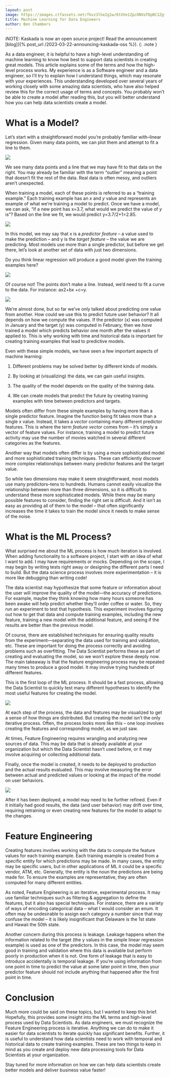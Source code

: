 ```yaml
---
layout: post
image: https://images.ctfassets.net/fkvz3lhe2g1w/6tXVe1ZpcONVoTOpBC1Zgt/fb5bac0a88ab77452ea9506e57094995/Screenshot_2022-12-06_at_12.15.47_PM.png?w=2880
title: Machine Learning for Data Engineers
author: Ben Chambers
---
```


ℹ️NOTE: Kaskada is now an open source project! Read the announcement [blog]({% post_url /2023-03-22-announcing-kaskada-oss %}).
{: .note }

As a data engineer, it is helpful to have a high-level understanding of machine learning to know how best to support data scientists in creating great models. This article explains some of the terms and how the high-level process works. My experience is as a Software engineer and a data engineer, so I’ll try to explain how I understand things, which may resonate with your experiences. This understanding developed over several years of working closely with some amazing data scientists, who have also helped review this for the correct usage of terms and concepts. You probably won’t be able to create a model after reading this, but you will better understand how you can help data scientists create a model.

# What is a Model?

Let’s start with a straightforward model you’re probably familiar with–linear regression. Given many data points, we can plot them and attempt to fit a line to them.

![](https://images.ctfassets.net/fkvz3lhe2g1w/2azHCRRSVcgDgoxiENImw7/0fe794d4244944a21c6840554855b876/Screen_Shot_2022-06-07_at_3.10.24_PM.png)

We see many data points and a line that we may have fit to that data on the right. You may already be familiar with the term “outlier” meaning a point that doesn’t fit the rest of the data. Real data is often messy, and outliers aren’t unexpected.

When training a model, each of these points is referred to as a “training example.” Each training example has an  _x_  and  _y_  value and represents an example of what we’re training a model to predict. Once we have a model, we can ask, “if a new point has x=3.7, what would we predict the value of  _y_  is”? Based on the line we fit, we would predict y=3.7/2+1=2.85.

![](https://images.ctfassets.net/fkvz3lhe2g1w/F2COX3G8ULan0vm9HujKM/ea885f3f0a2b028b506e1e5a75aff29c/Screen_Shot_2022-05-25_at_9.42.51_AM.png)

In this model, we may say that x is a  _predictor feature_ – a value used to make the prediction – and y is the  _target feature_  – the value we are predicting. Most models use more than a single predictor, but before we get there, let’s look at another set of data with just two dimensions.

Do you think linear regression will produce a good model given the training examples here?

![](https://images.ctfassets.net/fkvz3lhe2g1w/6pB5vKvjdb3RVYadbtvuvN/15a95cd67d6d228023136a13bc206a23/Screen_Shot_2022-06-08_at_4.52.33_PM.png)

Of course not! The points don’t make a line. Instead, we’d need to fit a curve to the data. For instance: ax2+bx +c=y.

![](https://images.ctfassets.net/fkvz3lhe2g1w/5rXhJrEgkDDFTJHFXu2tx6/cc348c3efebdbd808bfe5f69559de4fd/Screen_Shot_2022-06-08_at_4.45.54_PM.png)

We’re almost done, but so far we’ve only talked about predicting one value from another. How could we use this to predict future user behavior? It all depends on how we compute the values. If the predictor (x) was computed in January and the target (y) was computed in February, then we  _have_  trained a model which predicts behavior one month after the values it applied to. This is why working with time and historical data is important for creating training examples that lead to predictive models.

Even with these simple models, we have seen a few important aspects of machine learning:

1.  Different problems may be solved better by different kinds of models.

2.  By looking at (visualizing) the data, we can gain useful insights.

3.  The quality of the model depends on the quality of the training data.

4.  We can create models that predict the future by creating training examples with time between predictors and targets.


Models often differ from these simple examples by having more than a single predictor feature. Imagine the function being fit takes more than a single x value. Instead, it takes a  _vector_  containing many different predictor features. This is where the term  _feature vector_  comes from – it’s simply a vector of feature values. For instance, training a model to predict future activity may use the number of movies watched in several different categories as the features.

Another way that models often differ is by using a more sophisticated model and more sophisticated training techniques. These can efficiently discover more complex relationships between many predictor features and the target value.

So while two dimensions may make it seem straightforward, most models use many predictors–tens to hundreds. Humans cannot easily visualize the relationship between more than three dimensions, so it is difficult to understand these more sophisticated models. While there may be many possible features to consider, finding the right set is difficult. And it isn’t as easy as providing all of them to the model – that often significantly increases the time it takes to train the model since it needs to make sense of the noise.

# What is the ML Process?

What surprised me about the ML process is how much iteration is involved. When adding functionality to a software project, I start with an idea of what I want to add. I may have requirements or mocks. Depending on the scope, I may begin by writing tests right away or designing the different parts I need to build. But the data science process involves more experimentation – it is more like debugging than writing code!

The data scientist may hypothesize that some feature or information about the user will improve the quality of the model—the accuracy of predictions. For example, maybe they think knowing how many hours someone has been awake will help predict whether they’ll order coffee or water. So, they run an experiment to test that hypothesis. This experiment involves figuring out how to get that data and compute training examples, including the new feature, training a new model with the additional feature, and seeing if the results are better than the previous model.

Of course, there are established techniques for ensuring quality results from the experiment—separating the data used for training and validation, etc. These are important for doing the process correctly and avoiding problems such as overfitting. The Data Scientist performs these as part of creating and evaluating the model, so we won’t explore these deeply now. The main takeaway is that the feature engineering process may be repeated many times to produce a good model. It may involve trying hundreds of different features.

This is the first loop of the ML process. It should be a fast process, allowing the Data Scientist to quickly test many different hypotheses to identify the most useful features for creating the model.

![](https://images.ctfassets.net/fkvz3lhe2g1w/3372Pn5nrxQbeyTOtHBMLM/d97297f5c803b2837a9f24258a1f81af/Screen_Shot_2022-06-07_at_3.15.08_PM.png)

At each step of the process, the data and features may be visualized to get a sense of how things are distributed. But creating the model isn’t the only iterative process. Often, the process looks more like this – one loop involves creating the features and corresponding model, as we just saw.

At times, Feature Engineering requires wrangling and analyzing new sources of data. This may be data that is already available at your organization but which the Data Scientist hasn’t used before, or it may involve acquiring or collecting additional data.

Finally, once the model is created, it needs to be deployed to production and the actual results evaluated. This may involve measuring the error between actual and predicted values or looking at the impact of the model on user behaviors.

![](https://images.ctfassets.net/fkvz3lhe2g1w/35sZLNaqfVnsJyMVEgzaV1/b04d80913cf693731ffec9da8f9ce156/Screen_Shot_2022-06-07_at_3.03.53_PM.png)

After it has been deployed, a model may need to be further refined. Even if it initially had good results, the data (and user behavior) may drift over time, requiring retraining or even creating new features for the model to adapt to the changes.

# Feature Engineering

Creating features involves working with the data to compute the feature values for each training example. Each training example is created from a specific entity for which predictions may be made. In many cases, the entity may be specific users, but in other applications of ML it could be a specific vendor, ATM, etc. Generally, the entity is the noun the predictions are being made for. To ensure the examples are representative, they are often computed for many different entities.

As noted, Feature Engineering is an iterative, experimental process. It may use familiar techniques such as filtering & aggregation to define the features, but it also has special techniques. For instance, there are a variety of ways of encoding categorical data – what I would consider an enum. It often may be undesirable to assign each category a number since that may confuse the model – it is likely insignificant that Delaware is the 1st state and Hawaii the 50th state.

Another concern during this process is leakage. Leakage happens when the information related to the target (the y values in the simple linear regression example) is used as one of the predictors. In this case, the model may seem good in training and validation where this data is available but perform poorly in production when it is not. One form of leakage that is easy to introduce accidentally is temporal leakage. If you’re using information from one point in time to predict the value at some later point in time, then your predictor feature should not include anything that happened after the first point in time.

# Conclusion

Much more could be said on these topics, but I wanted to keep this brief. Hopefully, this provides some insight into the ML terms and high-level process used by Data Scientists. As data engineers, we must recognize the Feature Engineering process is iterative. Anything we can do to make it easier for data scientists to iterate quickly has significant benefits. Further, it is useful to understand how data scientists need to work with temporal and historical data to create training examples. These are two things to keep in mind as you create and deploy new data processing tools for Data Scientists at your organization.

Stay tuned for more information on how we can help data scientists create better models and deliver business value faster!